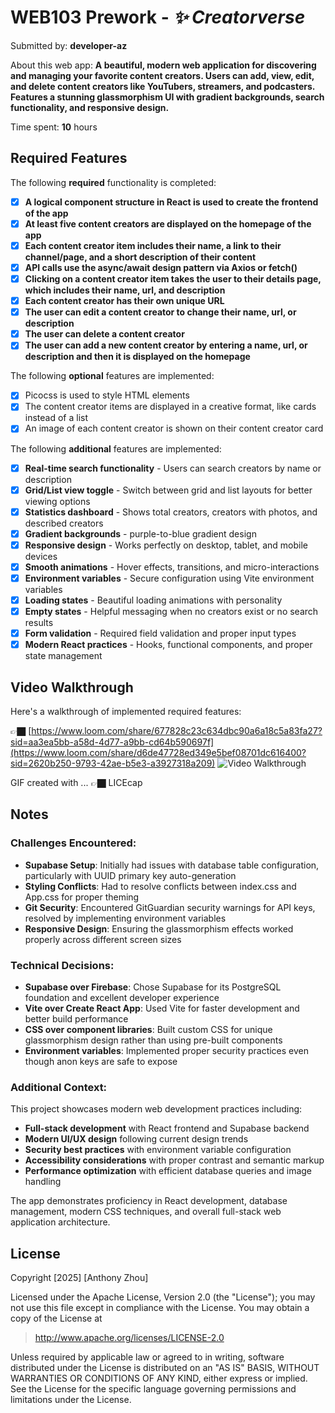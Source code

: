 # WEB103 Prework - *✨ Creatorverse*

Submitted by: **developer-az**

About this web app: **A beautiful, modern web application for discovering and managing your favorite content creators. Users can add, view, edit, and delete content creators like YouTubers, streamers, and podcasters. Features a stunning glassmorphism UI with gradient backgrounds, search functionality, and responsive design.**

Time spent: **10** hours

## Required Features

The following **required** functionality is completed:

- [x] **A logical component structure in React is used to create the frontend of the app**
- [x] **At least five content creators are displayed on the homepage of the app**
- [x] **Each content creator item includes their name, a link to their channel/page, and a short description of their content**
- [x] **API calls use the async/await design pattern via Axios or fetch()**
- [x] **Clicking on a content creator item takes the user to their details page, which includes their name, url, and description**
- [x] **Each content creator has their own unique URL**
- [x] **The user can edit a content creator to change their name, url, or description**
- [x] **The user can delete a content creator**
- [x] **The user can add a new content creator by entering a name, url, or description and then it is displayed on the homepage**

The following **optional** features are implemented:

- [x] Picocss is used to style HTML elements
- [x] The content creator items are displayed in a creative format, like cards instead of a list
- [x] An image of each content creator is shown on their content creator card

The following **additional** features are implemented:

* [x] **Real-time search functionality** - Users can search creators by name or description
* [x] **Grid/List view toggle** - Switch between grid and list layouts for better viewing options
* [x] **Statistics dashboard** - Shows total creators, creators with photos, and described creators
* [x] **Gradient backgrounds** - purple-to-blue gradient design
* [x] **Responsive design** - Works perfectly on desktop, tablet, and mobile devices
* [x] **Smooth animations** - Hover effects, transitions, and micro-interactions
* [x] **Environment variables** - Secure configuration using Vite environment variables
* [x] **Loading states** - Beautiful loading animations with personality
* [x] **Empty states** - Helpful messaging when no creators exist or no search results
* [x] **Form validation** - Required field validation and proper input types
* [x] **Modern React practices** - Hooks, functional components, and proper state management

## Video Walkthrough

Here's a walkthrough of implemented required features:

👉🏿 [https://www.loom.com/share/677828c23c634dbc90a6a18c5a83fa27?sid=aa3ea5bb-a58d-4d77-a9bb-cd64b590697f](https://www.loom.com/share/d6de47728ed349e5bef08701dc616400?sid=2620b250-9793-42ae-b5e3-a3927318a209)
<img src='https://i.imgur.com/KG0aPhv.gif' title='Video Walkthrough' width='' alt='Video Walkthrough' />


GIF created with ... 👉🏿 LICEcap

## Notes

### Challenges Encountered:
- **Supabase Setup**: Initially had issues with database table configuration, particularly with UUID primary key auto-generation
- **Styling Conflicts**: Had to resolve conflicts between index.css and App.css for proper theming
- **Git Security**: Encountered GitGuardian security warnings for API keys, resolved by implementing environment variables
- **Responsive Design**: Ensuring the glassmorphism effects worked properly across different screen sizes

### Technical Decisions:
- **Supabase over Firebase**: Chose Supabase for its PostgreSQL foundation and excellent developer experience
- **Vite over Create React App**: Used Vite for faster development and better build performance
- **CSS over component libraries**: Built custom CSS for unique glassmorphism design rather than using pre-built components
- **Environment variables**: Implemented proper security practices even though anon keys are safe to expose

### Additional Context:
This project showcases modern web development practices including:
- **Full-stack development** with React frontend and Supabase backend
- **Modern UI/UX design** following current design trends
- **Security best practices** with environment variable configuration
- **Accessibility considerations** with proper contrast and semantic markup
- **Performance optimization** with efficient database queries and image handling

The app demonstrates proficiency in React development, database management, modern CSS techniques, and overall full-stack web application architecture.

## License

Copyright [2025] [Anthony Zhou]

Licensed under the Apache License, Version 2.0 (the "License"); you may not use this file except in compliance with the License. You may obtain a copy of the License at

> http://www.apache.org/licenses/LICENSE-2.0

Unless required by applicable law or agreed to in writing, software distributed under the License is distributed on an "AS IS" BASIS, WITHOUT WARRANTIES OR CONDITIONS OF ANY KIND, either express or implied. See the License for the specific language governing permissions and limitations under the License.
